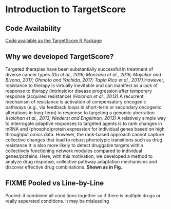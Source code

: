 # Introduction to TargetScore

## Code Availability 
[Code available as the TargetScore R Package](http://www.git.com)
        
## Why we developed TargetScore?

Targeted therapies have been substantially successful in treatment of diverse cancer types 
_(Gu et al., 2016; Manzano et al., 2016; Mayekar and Bivona, 2017; Ohmoto and Yachida, 2017; Tapia Rico et al., 2017)_.However, resistance to therapy is virtually inevitable and can manifest as a lack of response to therapy (intrinsic)or disease progression after temporary response (acquired resistance) _(Holohan et al., 2013)_.A recurrent mechanism of resistance is activation of compensatory oncogenic pathways (e.g., via feedback loops in short-term or secondary oncogenic alterations in long-term) in response to targeting a genomic aberration _(Holohan et al., 2013; Niederst and Engelman, 2013)_ A relatively simple way to interrogate adaptive responses to targeted agents is to rank changes in mRNA and (phospho)protein expression for individual genes based on high throughput omics data.  However, the rank-based approach cannot capture collective changes that lead to robust phenotypic transitions such as drug resistance.It is also more likely to detect druggable targets within collectively functioning network modules compared to individual genes/proteins. Here, with this motivation, we developed a method to analyze drug response, collective pathway adaptation mechanisms and discover effective drug combinations. **Shown as in Fig.**

## FIXME Pooled vs Line-by-Line
Pooled: it combined all conditions together
so if there is multiple drugs or really seperated conditions. it may be misleading